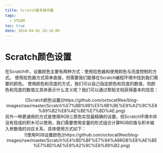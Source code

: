 ```yaml
---
title: Scratch基本操作篇
tags:
  - STEAM
toc: true
date: 2018-04-01 20:18:00
---
```

# Scratch颜色设置
在Scratch中，设置颜色主要有两种方式：使用拾色器和使用颜色与亮度控制的方式。
使用拾色器方式简单直接，但需要我们能够在Scratch编程环境中找到我们需要的颜色。
使用颜色和亮度的方式，我们可以自己指定颜色和亮度的数值，但颜色和亮度的数值又具体表示什么含义呢？我们可以通过帮助文档获得基本的信息：
<!--more-->
<center>
![Scratch颜色设置](https://github.com/octocat9lee/blog-images/raw/master/Scratch%E7%BB%98%E5%9B%BE%E9%A2%9C%E8%89%B2%E8%AE%BE%E7%BD%AE.png)

</center>
另外一种更通用的方式是使用RGB三原色实现最精确的设置，但Scratch环境中并没有现成的积木可以使用，我们需要使用变量的形式组合计算RGB的值与积木输入参数值的对应关系，具体使用方式如下：
<center>![使用RGB设置颜色](https://github.com/octocat9lee/blog-images/raw/master/Scratch%E4%BD%BF%E7%94%A8RGB%E8%AE%BE%E7%BD%AE%E9%A2%9C%E8%89%B2.png)</center>
